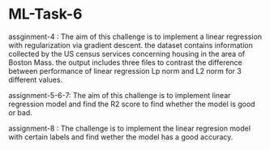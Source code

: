 # ML-Task-6

assginment-4 : The aim of this challenge is to implement a linear regression with regularization via gradient descent. the dataset contains information collected by the US census services concerning housing in the area of Boston Mass. the output includes three files to contrast the difference between performance of linear regression Lp norm and L2 norm for 3 different values.

assignment-5-6-7: The aim of this challenge is to implement linear regression model and find the R2 score to find whether the model is good or bad.

assignment-8 : The challenge is to implement the linear regresion model with certain labels and find wether the model has a good accuracy. 
